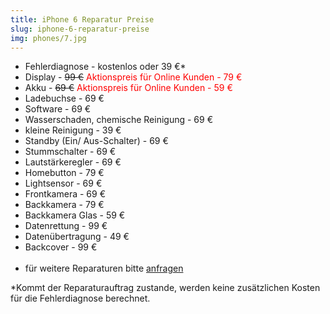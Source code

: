 ```yaml
---
title: iPhone 6 Reparatur Preise
slug: iphone-6-reparatur-preise
img: phones/7.jpg
---
```


- Fehlerdiagnose - kostenlos oder 39 €*
- Display - <s>99 €</s><font color=red> Aktionspreis für Online Kunden - 79 €</font>
- Akku - <s>69 €</s><font color=red> Aktionspreis für Online Kunden - 59 €</font>
- Ladebuchse - 69 €
- Software - 69 €
- Wasserschaden, chemische Reinigung - 69 €
- kleine Reinigung - 39 €
- Standby (Ein/ Aus-Schalter) - 69 €
- Stummschalter - 69 €
- Lautstärkeregler - 69 €
- Homebutton - 79 €
- Lightsensor - 69 €
- Frontkamera - 69 €
- Backkamera - 79 €
- Backkamera Glas - 59 €
- Datenrettung - 99 €
- Datenübertragung - 49 €
- Backcover - 99 €<br><br>
- für weitere Reparaturen bitte <a href="/kontakt">anfragen</a>

*Kommt der Reparaturauftrag zustande, werden keine zusätzlichen Kosten für die Fehlerdiagnose berechnet.
